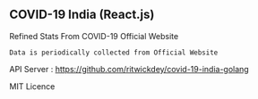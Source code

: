 ## COVID-19 India (React.js)
Refined Stats From COVID-19 Official Website

`Data is periodically collected from Official Website`

API Server : https://github.com/ritwickdey/covid-19-india-golang


MIT Licence